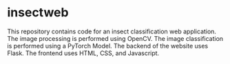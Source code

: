 # insectweb
This repository contains code for an insect classification web application. The image processing is performed using OpenCV. The image classification is performed using a PyTorch Model. The backend of the website uses Flask. The frontend uses HTML, CSS, and Javascript.
